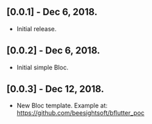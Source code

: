 ## [0.0.1] - Dec 6, 2018.

* Initial release.

## [0.0.2] - Dec 6, 2018.

* Initial simple Bloc.

## [0.0.3] - Dec 12, 2018.

* New Bloc template. Example at: https://github.com/beesightsoft/bflutter_poc
